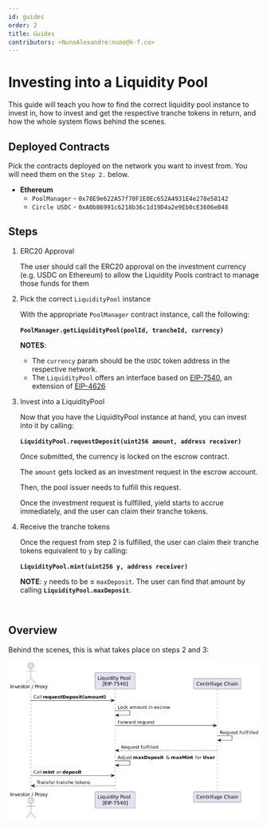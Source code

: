 ```yaml
---
id: guides
order: 2
title: Guides
contributors: <NunoAlexandre:nuno@k-f.co>
---
```


# Investing into a Liquidity Pool

This guide will teach you how to find the correct liquidity pool instance to invest in, how to invest and get the respective tranche tokens in return, and how the whole system flows behind the scenes.

## Deployed Contracts

Pick the contracts deployed on the network you want to invest from.
You will need them on the `Step 2.` below.

- **Ethereum**
    - `PoolManager` - `0x78E9e622A57f70F1E0Ec652A4931E4e278e58142`
    - `Circle USDC` - `0xA0b86991c6218b36c1d19D4a2e9Eb0cE3606eB48`

## Steps

1. ERC20 Approval

    The user should call the ERC20 approval on the investment currency (e.g. USDC on Ethereum) to allow the Liquidity Pools contract to manage those funds for them
    
2. Pick the correct `LiquidityPool` instance
    
    With the appropriate `PoolManager` contract instance, call the following:

    **`PoolManager.getLiquidityPool(poolId, trancheId, currency)`**

    **NOTES**:
    
    - The `currency` param should be the `USDC` token address in the respective network.
    - The `LiquidityPool` offers an interface based on [EIP-7540](https://eips.ethereum.org/EIPS/eip-7540), an extension of [EIP-4626](https://eips.ethereum.org/EIPS/eip-4626)
    
3. Invest into a LiquidityPool

    Now that you have the LiquidityPool instance at hand, you can invest into it by calling:

    **`LiquidityPool.requestDeposit(uint256 amount, address receiver)`**
    
    Once submitted, the currency is locked on the escrow contract.

    The `amount` gets locked as an investment request in the escrow account. 
    
    Then, the pool issuer needs to fulfill this request. 
    
    Once the investment request is fullfilled, yield starts to accrue immediately, and the user can claim their tranche tokens.
    
4. Receive the tranche tokens

    Once the request from step 2 is fulfilled, the user can claim their tranche tokens equivalent to `y` by calling:

    **`LiquidityPool.mint(uint256 y, address receiver)`**
    
    **NOTE**: `y` needs to be ≤ `maxDeposit`. The user can find that amount by calling **`LiquidityPool.maxDeposit`**.

<br/>

## Overview

Behind the scenes, this is what takes place on steps 2 and 3:

![Liquidity Pools - Investment Flow](./images/lp-investment-flow.png)
